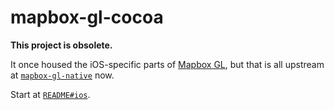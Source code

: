 # mapbox-gl-cocoa

**This project is obsolete.**

It once housed the iOS-specific parts of [Mapbox GL](https://www.mapbox.com/mapbox-gl/), but that is all upstream at [`mapbox-gl-native`](https://github.com/mapbox/mapbox-gl-native) now. 

Start at [`README#ios`](https://github.com/mapbox/mapbox-gl-native#ios). 
